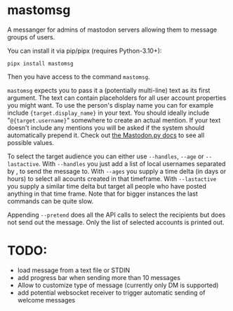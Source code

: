 # mastomsg

A messanger for admins of mastodon servers allowing them to message groups of users.

You can install it via pip/pipx (requires Python-3.10+):

`pipx install mastomsg`

Then you have access to the command `mastomsg`.

`mastomsg` expects you to pass it a (potentially multi-line) text as its first argument. The text can contain placeholders for all user account properties you might want.
To use the person's display name you can for example include `{target.display_name}` in your text. You should ideally include "`@{target.username}`" somewhere to create an actual mention.
If your text doesn't include any mentions you will be asked if the system should automatically prepend it. Check out [the Mastodon.py docs](https://mastodonpy.readthedocs.io/en/stable/02_return_values.html#user-account-dicts) to see all possible values.

To select the target audience you can either use `--handles`, `--age` or `--lastactive`. With `--handles` you just add a list of local usernames separated by , to send the message to.
With `--ages` you supply a time delta (in days or hours) to select all acounts created in that timeframe. With `--lastactive` you supply a similar time delta but target all people who have posted anything in that time frame. Note that for bigger instances the last commands can be quite slow.

Appending `--pretend` does all the API calls to select the recipients but does not send out the message. Only the list of selected accounts is printed out.

# TODO:
- load message from a text file or STDIN
- add progress bar when sending more than 10 messages
- Allow to customize type of message (currently only DM is supported)
- add potential websocket receiver to trigger automatic sending of welcome messages
